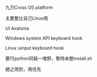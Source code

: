 九万Cross OS platform


主要整比自己Linux用

UI Avalonia

Windows system API keyboard hook

Linux uinput keyboard hook

要行python同裝一堆野，暫時未整install.sh

總之用到，用住先
